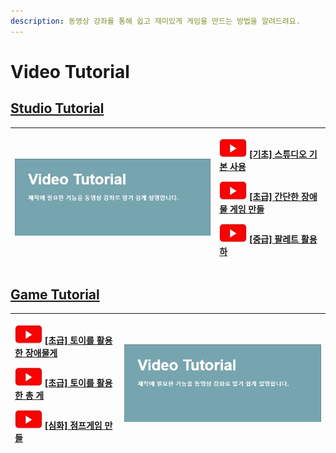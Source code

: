 ```yaml
---
description: 동영상 강좌를 통해 쉽고 재미있게 게임을 만드는 방법을 알려드려요.
---
```


# Video Tutorial

## [Studio Tutorial](studio-tutorial/)

<table>
  <thead>
    <tr>
      <th style="text-align:left"><a href="studio-tutorial/undefined.md"><img src="../.gitbook/assets/20210316_152740 (1) (1).jpg" alt/></a>
      </th>
      <th style="text-align:left">
        <p>
          <img src="../.gitbook/assets/20210316_153206.jpg" alt/> <a href="studio-tutorial/undefined.md">[&#xAE30;&#xCD08;] &#xC2A4;&#xD29C;&#xB514;&#xC624; &#xAE30;&#xBCF8; &#xC0AC;&#xC6A9;</a>
        </p>
        <p>
          <img src="../.gitbook/assets/20210316_153206.jpg" alt/> <a href="studio-tutorial/undefined-3.md">[&#xCD08;&#xAE09;] &#xAC04;&#xB2E8;&#xD55C; &#xC7A5;&#xC560;&#xBB3C; &#xAC8C;&#xC784; &#xB9CC;&#xB4E4;</a>
        </p>
        <p>
          <img src="../.gitbook/assets/20210316_153206.jpg" alt/> <a href="studio-tutorial/undefined-4.md">[&#xC911;&#xAE09;] &#xD314;&#xB808;&#xD2B8; &#xD65C;&#xC6A9;&#xD558;</a>
        </p>
      </th>
    </tr>
  </thead>
  <tbody></tbody>
</table>

## [Game Tutorial](game/)

<table>
  <thead>
    <tr>
      <th style="text-align:left">
        <p>
          <img src="../.gitbook/assets/20210316_153206.jpg" alt/> <a href="game/undefined.md">[&#xCD08;&#xAE09;] &#xD1A0;&#xC774;&#xB97C; &#xD65C;&#xC6A9;&#xD55C; &#xC7A5;&#xC560;&#xBB3C;&#xAC8C;</a>
        </p>
        <p>
          <img src="../.gitbook/assets/20210316_153206.jpg" alt/> <a href="game/undefined-1.md">[&#xCD08;&#xAE09;] &#xD1A0;&#xC774;&#xB97C; &#xD65C;&#xC6A9;&#xD55C; &#xCD1D; &#xAC8C;</a>
        </p>
        <p>
          <img src="../.gitbook/assets/20210316_153206.jpg" alt/> <a href="game/undefined-4.md">[&#xC2EC;&#xD654;] &#xC810;&#xD504;&#xAC8C;&#xC784; &#xB9CC;&#xB4E4;</a>
        </p>
      </th>
      <th style="text-align:left"><a href="game/undefined.md"><img src="../.gitbook/assets/20210316_152740 (1).jpg" alt/></a>
      </th>
    </tr>
  </thead>
  <tbody></tbody>
</table>

